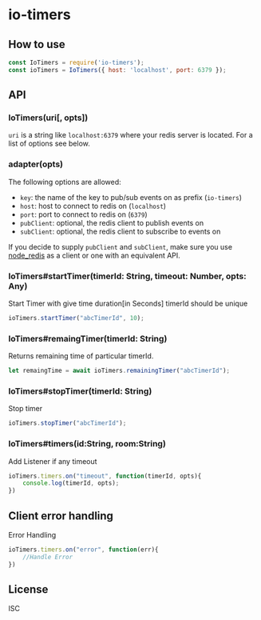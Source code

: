 # io-timers
 
## How to use
 
```js
const IoTimers = require('io-timers');
const ioTimers = IoTimers({ host: 'localhost', port: 6379 });
```
 
## API
 
### IoTimers(uri[, opts])
 
`uri` is a string like `localhost:6379` where your redis server
is located. For a list of options see below.
 
### adapter(opts)
 
The following options are allowed:
 
- `key`: the name of the key to pub/sub events on as prefix (`io-timers`)
- `host`: host to connect to redis on (`localhost`)
- `port`: port to connect to redis on (`6379`)
- `pubClient`: optional, the redis client to publish events on
- `subClient`: optional, the redis client to subscribe to events on
 
If you decide to supply `pubClient` and `subClient`, make sure you use
[node_redis](https://github.com/mranney/node_redis) as a client or one
with an equivalent API.
 
### IoTimers#startTimer(timerId: String, timeout: Number, opts: Any)
 
Start Timer with give time duration[in Seconds]
timerId should be unique
```js
ioTimers.startTimer("abcTimerId", 10);
```
 
### IoTimers#remaingTimer(timerId: String)
 
Returns remaining time of particular timerId.
 
```js
let remaingTime = await ioTimers.remainingTimer("abcTimerId");
```
 
### IoTimers#stopTimer(timerId: String)
 
Stop timer
 
```js
ioTimers.stopTimer("abcTimerId");
```
 
### IoTimers#timers(id:String, room:String)
 
Add Listener if any timeout
 
```js
ioTimers.timers.on("timeout", function(timerId, opts){
    console.log(timerId, opts);
})
```
 
 
## Client error handling
 
Error Handling
 
```js
ioTimers.timers.on("error", function(err){
    //Handle Error
})
```
 
## License
 
ISC